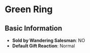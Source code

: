 # Green Ring

## Basic Information

- **Sold by Wandering Salesman**: NO
- **Default Gift Reaction**: Normal